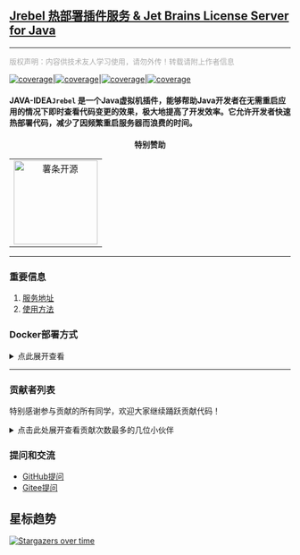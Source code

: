 
## [Jrebel 热部署插件服务 & Jet Brains License Server for Java](http://jrebel.qekang.com)

---
<font face="微软雅黑" size=2 color=#A9A9A9 >版权声明：内容供技术友人学习使用，请勿外传！转载请附上作者信息</font>

[![coverage](https://img.shields.io/badge/文档创建&贡献者-尔康-blueviolet.svg)](https://www.qekang.com)|[![coverage](https://img.shields.io/badge/blog-important.svg)](https://www.qekang.com)|[![coverage](https://img.shields.io/badge/link-996.icu-red.svg)](https://996.icu)|[![coverage](https://img.shields.io/badge/license-Anti%20996-blue.svg)](https://github.com/996icu/996.ICU/blob/master/LICENSE)


#### JAVA-IDEA`Jrebel` 是一个Java虚拟机插件，能够帮助Java开发者在无需重启应用的情况下即时查看代码变更的效果，极大地提高了开发效率。它允许开发者快速热部署代码，减少了因频繁重启服务器而浪费的时间。


<div align="center">
  <b>特别赞助</b>
</div>
<table align="center" cellspacing="0" cellpadding="0" width="500">
  <tr>
    <td align="center" valign="middle" colspan="1">
      <a href="https://github.com/qierkang" target="_blank">
        <img height="150" src="http://jrebel-default.oss-cn-nanjing.aliyuncs.com/code.jpg" alt="薯条开源">
      </a>
    </td>
  </tr>
</table>

---

### 重要信息
1. [服务地址](http://jrebel.qekang.com)
2. [使用方法](https://blog.csdn.net/qierkang/article/details/95095954)


### Docker部署方式

<details>

<summary>点此展开查看</summary>

### 1.第一步打包 maven

```shell
mvn clean install
```

### 2.第二步打包 Dockerfile

```shell
# 删除本地 jrebel-server 容器
docker rm -f jrebel-server
# 删除本地 jrebel-server 镜像
docker rmi -f qierkang/jrebel-server
# 打包本地镜像根据Dockerfile配置进行打包
docker build -t qierkang/jrebel-server .
```

### 3.第三步启动镜像服务 start container

```shell
# 启动服务
docker run -d --name jrebel-server --restart always -e PORT=9001 -p 9001:9001 qierkang/jrebel-server
# 启动完成过后 默认端口 9001
docker ps -a
```
</details>

----------------------------------

### 贡献者列表
特别感谢参与贡献的所有同学，欢迎大家继续踊跃贡献代码！

<details>
<summary>点击此处展开查看贡献次数最多的几位小伙伴</summary>

+ [尔康 (薯条开源)](https://github.com/qierkang)


</details>

### 提问和交流
- [GitHub提问](https://github.com/ek-template/jrebel-server/issues)
- [Gitee提问](https://gitee.com/ek-plugs/jrebel-server/issues)

## 星标趋势
[![Stargazers over time](https://starchart.cc/ek-template/jrebel-server.svg?variant=adaptive)](https://starchart.cc/ek-template/jrebel-server)